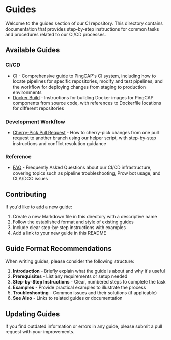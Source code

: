 # Guides

Welcome to the guides section of our CI repository. This directory contains documentation that provides step-by-step instructions for common tasks and procedures related to our CI/CD processes.

## Available Guides

### CI/CD

- [CI](./CI.md) - Comprehensive guide to PingCAP's CI system, including how to locate pipelines for specific repositories, modify and test pipelines, and the workflow for deploying changes from staging to production environments
- [Docker Build](./docker-build.md) - Instructions for building Docker images for PingCAP components from source code, with references to Dockerfile locations for different repositories

### Development Workflow

- [Cherry-Pick Pull Request](./cherry-pick-pull-request.md) - How to cherry-pick changes from one pull request to another branch using our helper script, with step-by-step instructions and conflict resolution guidance

### Reference

- [FAQ](./FAQ.md) - Frequently Asked Questions about our CI/CD infrastructure, covering topics such as pipeline troubleshooting, Prow bot usage, and CLA/DCO issues

## Contributing

If you'd like to add a new guide:

1. Create a new Markdown file in this directory with a descriptive name
2. Follow the established format and style of existing guides
3. Include clear step-by-step instructions with examples
4. Add a link to your new guide in this README

## Guide Format Recommendations

When writing guides, please consider the following structure:

1. **Introduction** - Briefly explain what the guide is about and why it's useful
2. **Prerequisites** - List any requirements or setup needed
3. **Step-by-Step Instructions** - Clear, numbered steps to complete the task
4. **Examples** - Provide practical examples to illustrate the process
5. **Troubleshooting** - Common issues and their solutions (if applicable)
6. **See Also** - Links to related guides or documentation

## Updating Guides

If you find outdated information or errors in any guide, please submit a pull request with your improvements.